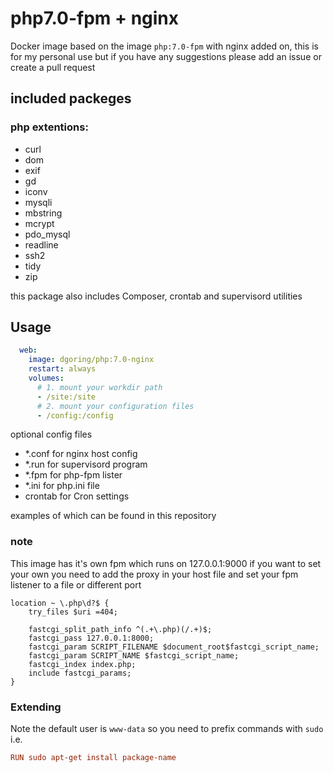 # php7.0-fpm + nginx
Docker image based on the image `php:7.0-fpm` with nginx added on, this is for my personal use but if you have any suggestions please add an issue or create a pull request

## included packeges
### php extentions:
* curl
* dom
* exif
* gd
* iconv
* mysqli
* mbstring
* mcrypt
* pdo_mysql
* readline
* ssh2
* tidy
* zip

this package also includes Composer, crontab and supervisord
utilities

## Usage
```yaml
  web:
    image: dgoring/php:7.0-nginx
    restart: always
    volumes:
      # 1. mount your workdir path
      - /site:/site
      # 2. mount your configuration files
      - /config:/config
```
optional config files

- *.conf for nginx host config
- *.run for supervisord program
- *.fpm for php-fpm lister
- *.ini for php.ini file
- crontab for Cron settings

examples of which can be found in this repository

### note
This image has it's own fpm which runs on 127.0.0.1:9000
if you want to set your own you need to add the proxy in your host file
and set your fpm listener to a file or different port
```vhost
location ~ \.php\d?$ {
    try_files $uri =404;

    fastcgi_split_path_info ^(.+\.php)(/.+)$;
    fastcgi_pass 127.0.0.1:8000;
    fastcgi_param SCRIPT_FILENAME $document_root$fastcgi_script_name;
    fastcgi_param SCRIPT_NAME $fastcgi_script_name;
    fastcgi_index index.php;
    include fastcgi_params;
}

```

### Extending
Note the default user is `www-data` so you need to prefix commands with `sudo` i.e.
```conf
RUN sudo apt-get install package-name
```
